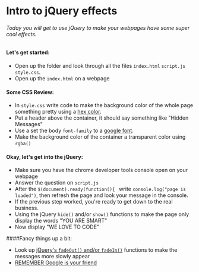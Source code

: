 # Intro to jQuery effects
###### Today you will get to use jQuery to make your webpages have some super cool effects.

#### Let's get started:
* Open up the folder and look through all the files `index.html` `script.js` `style.css`.
* Open up the `index.html` on a webpage 

#### Some CSS Review:
* In `style.css` write code to make the background color of the whole page something pretty using a [hex color](https://www.google.com/search?q=hex+color+picker&oq=hex+color+picker&aqs=chrome..69i57j0l5.2831j0j1&sourceid=chrome&ie=UTF-8).
* Put a header above the container, it should say something like "Hidden Messages"
* Use a set the body `font-family` to a [google font](https://fonts.google.com/).
* Make the background color of the container a transparent color using `rgba()`

#### Okay, let's get into the jQuery:
* Make sure you have the chrome developer tools console open on your webpage
* Answer the question on `script.js`
* After the `$(document).ready(function(){ ` write `console.log("page is loaded")`, then refresh the page and look your message in the console.
* If the previous step worked, you're ready to get down to the real business.
* Using the jQuery `hide()` and/or `show()` functions to make the page only display the words "YOU ARE SMART"
* Now display "WE LOVE TO CODE"

####Fancy things up a bit:
* Look up [jQuery's `fadeOut()` and/or `fadeIn()`](http://lmgtfy.com/?q=jQuery+fadeOut()) functions to make the messages more slowly appear
* [REMEMBER Google is your friend](http://lmgtfy.com/?q=jQuery+fadeOut())
